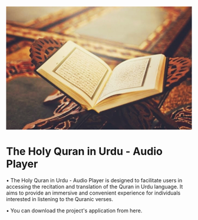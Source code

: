 ![](https://github.com/ZORO2045/Quran_live/blob/main/banner.jpg)
# The Holy Quran in Urdu - Audio Player
• The Holy Quran in Urdu - Audio Player is designed to facilitate users in accessing the recitation and translation of the Quran in Urdu language. It aims to provide an immersive and convenient experience for individuals interested in listening to the Quranic verses.

• You can download the project's application from here.
